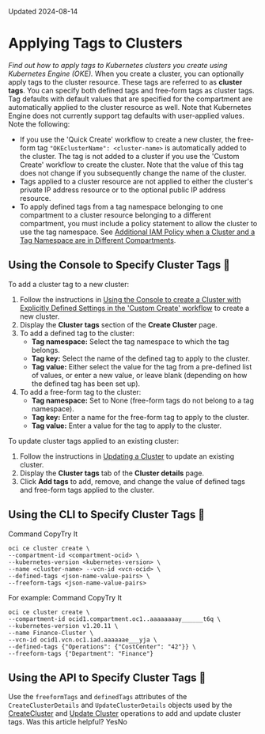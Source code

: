 Updated 2024-08-14
# Applying Tags to Clusters
_Find out how to apply tags to Kubernetes clusters you create using Kubernetes Engine (OKE)._
When you create a cluster, you can optionally apply tags to the cluster resource. These tags are referred to as **cluster tags**. You can specify both defined tags and free-form tags as cluster tags.
Tag defaults with default values that are specified for the compartment are automatically applied to the cluster resource as well. Note that Kubernetes Engine does not currently support tag defaults with user-applied values.
Note the following:
  * If you use the 'Quick Create' workflow to create a new cluster, the free-form tag `"OKEclusterName": <cluster-name>` is automatically added to the cluster. The tag is not added to a cluster if you use the 'Custom Create' workflow to create the cluster. Note that the value of this tag does not change if you subsequently change the name of the cluster.
  * Tags applied to a cluster resource are not applied to either the cluster's private IP address resource or to the optional public IP address resource.
  * To apply defined tags from a tag namespace belonging to one compartment to a cluster resource belonging to a different compartment, you must include a policy statement to allow the cluster to use the tag namespace. See [Additional IAM Policy when a Cluster and a Tag Namespace are in Different Compartments](https://docs.oracle.com/en-us/iaas/Content/ContEng/Tasks/contengtaggingclusterresources_iam-tag-namespace-policy.htm#contengtaggingclusterresources_iam-tag-namespace-policy "Find out about an additional IAM policy you have to create if you want to apply defined tags from a tag namespace belonging to one compartment to cluster-related resources belonging to a different compartment, when using Kubernetes Engine \(OKE\).").


## Using the Console to Specify Cluster Tags 🔗 
To add a cluster tag to a new cluster:
  1. Follow the instructions in [Using the Console to create a Cluster with Explicitly Defined Settings in the 'Custom Create' workflow](https://docs.oracle.com/en-us/iaas/Content/ContEng/Tasks/contengcreatingclusterusingoke_topic-Using_the_Console_to_create_a_Custom_Cluster_with_Explicitly_Defined_Settings.htm#create-custom-cluster "Find out how to use the 'Custom Create' workflow to create a Kubernetes cluster with explicitly defined settings and existing network resources using Kubernetes Engine \(OKE\).") to create a new cluster.
  2. Display the **Cluster tags** section of the **Create Cluster** page.
  3. To add a defined tag to the cluster: 
     * **Tag namespace:** Select the tag namespace to which the tag belongs.
     * **Tag key:** Select the name of the defined tag to apply to the cluster.
     * **Tag value:** Either select the value for the tag from a pre-defined list of values, or enter a new value, or leave blank (depending on how the defined tag has been set up).
  4. To add a free-form tag to the cluster: 
     * **Tag namespace:** Set to None (free-form tags do not belong to a tag namespace).
     * **Tag key:** Enter a name for the free-form tag to apply to the cluster.
     * **Tag value:** Enter a value for the tag to apply to the cluster.


To update cluster tags applied to an existing cluster:
  1. Follow the instructions in [Updating a Cluster](https://docs.oracle.com/en-us/iaas/Content/ContEng/Tasks/update-cluster.htm#update-cluster "Find out how to update a cluster using Kubernetes Engine \(OKE\).") to update an existing cluster.
  2. Display the **Cluster tags** tab of the **Cluster details** page.
  3. Click **Add tags** to add, remove, and change the value of defined tags and free-form tags applied to the cluster.


## Using the CLI to Specify Cluster Tags 🔗 
Command
CopyTry It
```
oci ce cluster create \
--compartment-id <compartment-ocid> \
--kubernetes-version <kubernetes-version> \
--name <cluster-name> --vcn-id <vcn-ocid> \
--defined-tags <json-name-value-pairs> \
--freeform-tags <json-name-value-pairs>
```

For example:
Command
CopyTry It
```
oci ce cluster create \
--compartment-id ocid1.compartment.oc1..aaaaaaaay______t6q \
--kubernetes-version v1.20.11 \
--name Finance-Cluster \
--vcn-id ocid1.vcn.oc1.iad.aaaaaae___yja \
--defined-tags {"Operations": {"CostCenter": "42"}} \
--freeform-tags {"Department": "Finance"}
```

## Using the API to Specify Cluster Tags 🔗 
Use the `freeformTags` and `definedTags` attributes of the `CreateClusterDetails` and `UpdateClusterDetails` objects used by the [CreateCluster](https://docs.oracle.com/iaas/api/#/en/containerengine/latest/Cluster/CreateCluster) and [Update Cluster](https://docs.oracle.com/iaas/api/#/en/containerengine/latest/Cluster/UpdateCluster) operations to add and update cluster tags.
Was this article helpful?
YesNo

